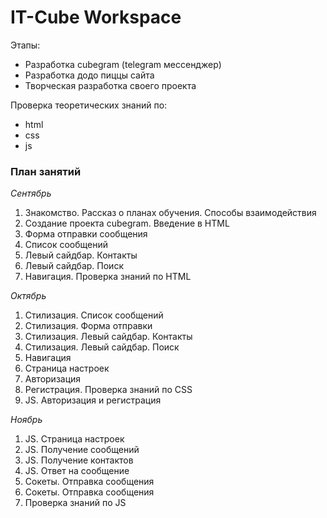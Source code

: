 # IT-Cube Workspace

Этапы:
* Разработка cubegram (telegram мессенджер)
* Разработка додо пиццы сайта
* Творческая разработка своего проекта 

Проверка теоретических знаний по:
* html
* css
* js

### План занятий

*Сентябрь* 
1. Знакомство. Рассказ о планах обучения. Способы взаимодействия
2. Создание проекта cubegram. Введение в HTML
3. Форма отправки сообщения
4. Список сообщений
5. Левый сайдбар. Контакты
6. Левый сайдбар. Поиск
7. Навигация. Проверка знаний по HTML


*Октябрь*
1. Стилизация. Список сообщений
2. Стилизация. Форма отправки
3.  Стилизация. Левый сайдбар. Контакты
4.  Стилизация. Левый сайдбар. Поиск
5.  Навигация
6.  Страница настроек
7.  Авторизация
8.  Регистрация. Проверка знаний по CSS
9.  JS. Авторизация и регистрация


*Ноябрь*
1.  JS. Страница настроек
2.  JS. Получение сообщений
3.  JS. Получение контактов
4.  JS. Ответ на сообщение
5.  Сокеты. Отправка сообщения
6.  Сокеты. Отправка сообщения
7.  Проверка знаний по JS

